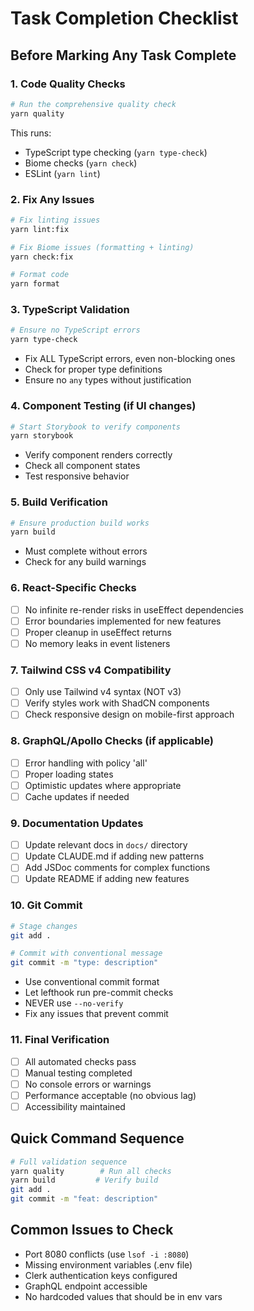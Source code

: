 # Task Completion Checklist

## Before Marking Any Task Complete

### 1. Code Quality Checks
```bash
# Run the comprehensive quality check
yarn quality
```
This runs:
- TypeScript type checking (`yarn type-check`)
- Biome checks (`yarn check`)
- ESLint (`yarn lint`)

### 2. Fix Any Issues
```bash
# Fix linting issues
yarn lint:fix

# Fix Biome issues (formatting + linting)
yarn check:fix

# Format code
yarn format
```

### 3. TypeScript Validation
```bash
# Ensure no TypeScript errors
yarn type-check
```
- Fix ALL TypeScript errors, even non-blocking ones
- Check for proper type definitions
- Ensure no `any` types without justification

### 4. Component Testing (if UI changes)
```bash
# Start Storybook to verify components
yarn storybook
```
- Verify component renders correctly
- Check all component states
- Test responsive behavior

### 5. Build Verification
```bash
# Ensure production build works
yarn build
```
- Must complete without errors
- Check for any build warnings

### 6. React-Specific Checks
- [ ] No infinite re-render risks in useEffect dependencies
- [ ] Error boundaries implemented for new features
- [ ] Proper cleanup in useEffect returns
- [ ] No memory leaks in event listeners

### 7. Tailwind CSS v4 Compatibility
- [ ] Only use Tailwind v4 syntax (NOT v3)
- [ ] Verify styles work with ShadCN components
- [ ] Check responsive design on mobile-first approach

### 8. GraphQL/Apollo Checks (if applicable)
- [ ] Error handling with policy 'all'
- [ ] Proper loading states
- [ ] Optimistic updates where appropriate
- [ ] Cache updates if needed

### 9. Documentation Updates
- [ ] Update relevant docs in `docs/` directory
- [ ] Update CLAUDE.md if adding new patterns
- [ ] Add JSDoc comments for complex functions
- [ ] Update README if adding new features

### 10. Git Commit
```bash
# Stage changes
git add .

# Commit with conventional message
git commit -m "type: description"
```
- Use conventional commit format
- Let lefthook run pre-commit checks
- NEVER use `--no-verify`
- Fix any issues that prevent commit

### 11. Final Verification
- [ ] All automated checks pass
- [ ] Manual testing completed
- [ ] No console errors or warnings
- [ ] Performance acceptable (no obvious lag)
- [ ] Accessibility maintained

## Quick Command Sequence
```bash
# Full validation sequence
yarn quality        # Run all checks
yarn build         # Verify build
git add .
git commit -m "feat: description"
```

## Common Issues to Check
- Port 8080 conflicts (use `lsof -i :8080`)
- Missing environment variables (.env file)
- Clerk authentication keys configured
- GraphQL endpoint accessible
- No hardcoded values that should be in env vars